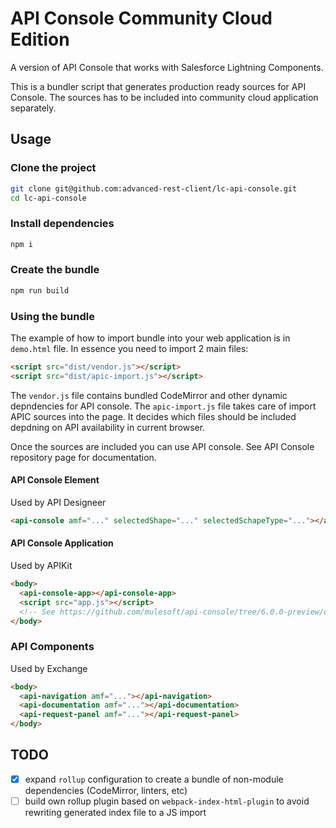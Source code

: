 # API Console Community Cloud Edition

A version of API Console that works with Salesforce Lightning Components.

This is a bundler script that generates production ready sources for API Console. The sources has to be included into community cloud application separately.

## Usage

### Clone the project

```sh
git clone git@github.com:advanced-rest-client/lc-api-console.git
cd lc-api-console
```

### Install dependencies

```sh
npm i
```

### Create the bundle

```sh
npm run build
```

### Using the bundle

The example of how to import bundle into your web application is in `demo.html` file. In essence you need to import 2 main files:

```html
<script src="dist/vendor.js"></script>
<script src="dist/apic-import.js"></script>
```

The `vendor.js` file contains bundled CodeMirror and other dynamic depndencies for API console. The `apic-import.js` file takes care of import APIC sources into the page. It decides which files should be included depdning on API availability in current browser.

Once the sources are included you can use API console. See API Console repository page for documentation.

#### API Console Element

Used by API Designeer

```html
<api-console amf="..." selectedShape="..." selectedSchapeType="..."></api-console>
```

#### API Console Application

Used by APIKit

```html
<body>
  <api-console-app></api-console-app>
  <script src="app.js"></script>
  <!-- See https://github.com/mulesoft/api-console/tree/6.0.0-preview/demo/standalone -->
</body>
```

### API Components

Used by Exchange

```html
<body>
  <api-navigation amf="..."></api-navigation>
  <api-documentation amf="..."></api-documentation>
  <api-request-panel amf="..."></api-request-panel>
</body>
```

## TODO

-   [x] expand `rollup` configuration to create a bundle of non-module dependencies (CodeMirror, linters, etc)
-   [ ] build own rollup plugin based on `webpack-index-html-plugin` to avoid rewriting generated index file to a JS import

